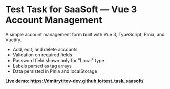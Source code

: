 # Test Task for SaaSoft — Vue 3 Account Management

A simple account management form built with Vue 3, TypeScript, Pinia, and Vuetify.

- Add, edit, and delete accounts
- Validation on required fields
- Password field shown only for "Local" type
- Labels parsed as tag arrays
- Data persisted in Pinia and localStorage

**Live demo: https://dmitrytitov-dev.github.io/test_task_saasoft/**
